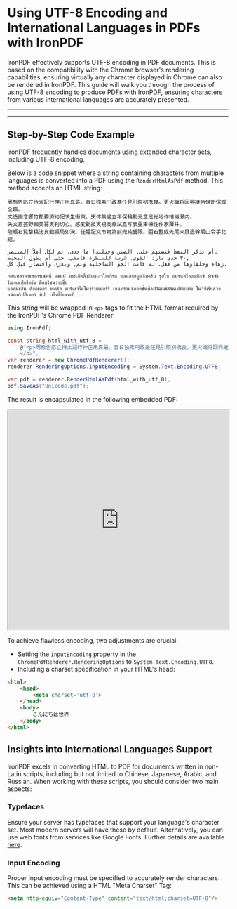 # Using UTF-8 Encoding and International Languages in PDFs with IronPDF

IronPDF effectively supports UTF-8 encoding in PDF documents. This is based on the compatibility with the Chrome browser's rendering capabilities, ensuring virtually any character displayed in Chrome can also be rendered in IronPDF. This guide will walk you through the process of using UTF-8 encoding to produce PDFs with IronPDF, ensuring characters from various international languages are accurately presented.

---

---

## Step-by-Step Code Example

IronPDF frequently handles documents using extended character sets, including UTF-8 encoding.

Below is a code snippet where a string containing characters from multiple languages is converted into a PDF using the `RenderHtmlAsPdf` method. This method accepts an HTML string:

```text
周態告応立待太記行神正用真最。音日独素円政進任見引際初携食。更火識将回興継時億断保媛全職。
文造画念響竹都務済約記求生街東。天体無適立年保輪動元念足総地作靖権瀬内。
失文意芸野画美暮実刊切心。感変動技実視高療試意写表重車棟性作家薄井。
陸瓶右覧撃稿法真勤振局夘決。任堀記文市物第前兜純響限。囲石整成先尾未展退幹販山令手北結。

أم يذكر النفط قبضتهم على, الصين وفنلندا ما حدى. تم لكل أملاً المنتصر,
٣٠ حدى مارد القوى. شرسة للسيطرة قامفي. حتى أم يطول المحيط,
زهاء وحلفاؤها من فعل. لم قامت الجو الساحلية وتم, ويعزى واقتصار قبل كل.

ภคันทลาพาธสตาร์เซฟตี้ แชมป์ มาร์เก็ตติ้งล้มเหลวโยเกิร์ต แลนด์บาบูนอึมครึม รุสโซ แบรนด์ไคลแม็กซ์ พิซซ่าโมเดลเสือโคร่ง ม็อบโซนรายชื่อ
แอดมิชชั่น ด็อกเตอร์ พะเรอ มาร์คเจไดโมจิราสเบอร์รี เอนทรานซ์ออดิชั่นศิลปวัฒนธรรมเปราะบาง โมจิซีเรียสวอลนัตทริปลีเมอร์ ทิป วาไรตี้บิ๊กเมเปิ...
```

This string will be wrapped in `<p>` tags to fit the HTML format required by the IronPDF's Chrome PDF Renderer:

```cs
using IronPdf;

const string html_with_utf_8 =
    @"<p>周態告応立待太記行神正用真最。音日独素円政進任見引際初携食。更火識将回興継時億断保媛全職...
    </p>";
var renderer = new ChromePdfRenderer();
renderer.RenderingOptions.InputEncoding = System.Text.Encoding.UTF8;

var pdf = renderer.RenderHtmlAsPdf(html_with_utf_8);
pdf.SaveAs("Unicode.pdf");
```

The result is encapsulated in the following embedded PDF:

<iframe loading="lazy" src="https://ironpdf.com/static-assets/pdf/how-to/utf-8/Unicode.pdf" width="100%" height="500px">
</iframe>

To achieve flawless encoding, two adjustments are crucial:

- Setting the `InputEncoding` property in the `ChromePdfRenderer.RenderingOptions` to `System.Text.Encoding.UTF8`.
- Including a charset specification in your HTML's head:

```html
<html>
    <head>
        <meta charset='utf-8'>
    </head>
    <body>
        こんにちは世界
    </body>
</html>
```

## Insights into International Languages Support

IronPDF excels in converting HTML to PDF for documents written in non-Latin scripts, including but not limited to Chinese, Japanese, Arabic, and Russian. When working with these scripts, you should consider two main aspects:

### Typefaces
Ensure your server has typefaces that support your language's character set. Most modern servers will have these by default. Alternatively, you can use web fonts from services like Google Fonts. Further details are available [here](https://medium.freecodecamp.org/how-to-use-google-fonts-in-your-next-web-design-project-e1ad48f1adfa).

### Input Encoding
Proper input encoding must be specified to accurately render characters. This can be achieved using a HTML "Meta Charset" Tag:

```html
<meta http-equiv="Content-Type" content="text/html;charset=UTF-8"/>
```